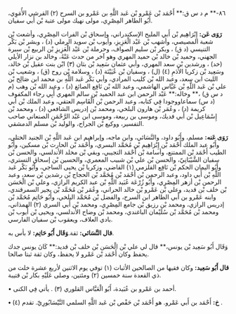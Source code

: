 ٨٦-** م د س ق:** أَحْمَد بْن عَمْرو بْن عَبد اللَّهِ بن عَمْرو بن السرح (٢) القرشي الأُمَوِي، أَبُو الطاهر المِصْرِي، مولى نهيك مولى عتبة بْن أَبي سفيان.

**رَوَى عَن:** إِبْرَاهِيم بْن أَبي المليح الإسكندراني، وإسحاق بْن الفرات المِصْرِي، وأشعث بْن شعبة المصيصي، وأشهب بْن عَبْد الْعَزِيزِ، وأيوب بْن سويد الرملي (د) ، وبشر بْن بَكْر التنيسي (د ق) ، وبكر بْن سليم الصواف، وحرملة بْن عَبْد الْعَزِيزِ بْن الربيع بْن سبرة الجهني، وحميد بْن خالد بْن حميد المهري وهو آخر من حدث عَنْهُ، وخالد بن نزار الأيلي (خد) ، ورشدين بْن سعد المهري، وأبي عثمان سَعِيد بْن بثان (٣) ابْن بنت عقيل بْن خالد، وسَعِيد بْن زكريا الأَدَمِ (٤) (ل) ، وسفيان بْن عُيَيْنَة (د) ، وسلامة بْن روح (ق) ، وشعيب بْن الليث ابن سعد، وعبد الله بْن كليب المرادي، وأبي بَكْر عَبد اللَّهِ بن محمد ابن صَالِح بْن علي بْن عَبد اللَّهِ بْن عَبَّاس الهاشمي، وعبد الله بْن نَافِع الصائغ (د) ، وعبد الله بْن وهب (م د س ق) ،** وخاله:** عَبْد الرحمن ابن عبد الحميد بْن سالم المهري أَبِي رجاء المكفوف (د س) سماعاووجودا فِي كتابه، وعبد الرحمن بْن الْقَاسِم العتقي، وعبد الملك بْن أَبي كريمة (د) ، وعُمَر بْن هارون البلخي، ومحمد بْن إدريس الشافعي (د) ، ومحمد بْن إِسْمَاعِيل بْن أَبي فديك، وموسى بن ربيعة، وموسى ابن عَبْد الرَّحْمَنِ الصنعاني صاحب التفسير، ووكيع بْن الجراح، والوليد بْن مسلم الدمشقي.

**رَوَى عَنه:** مسلم، وأَبُو داود، والنَّسَائي، وابن ماجه، وإبراهيم ابن عَبد اللَّهِ بْن الجنيد الختلي، وأَبُو عبد الملك أَحْمَد بْن إِبْرَاهِيم بْن مُحَمَّد البسري، وأَحْمَد بْن الحارث بْن مسكين، وأَبُو الطيب أَحْمَد بْن الممتنع، وأسامة بْن أَحْمَد التجيبي، وبقي بْن مخلد الأندلسي، والحسن بْن سفيان الشَّيْبَانِيّ، والحسن بْن علي بْن شبيب المعمري، والحسين بْن إسحاق التستري، وأَبُو اليمان الحكم بْن نَافِع القلزمي (١) القاضي، وزكريا بْن يحيى الساجي، وأَبُو بَكْر عَبد اللَّهِ بْن أَبي داود، وعبد الرحمن بْن أَحْمَد بْن مُحَمَّد بْن الحجاج بْن رشدين بْن سعد، وعبد الرحمن بْن أزهر المِصْرِي، وأَبُو زُرْعَة عُبَيد اللَّهِ بْن عبد الكريم الرازي، وعلي بْن الْحَسَن بْن خلف بْن قديد، وعلي بْن عَمْرو بْن خالد الحراني، وعُمَر بْن مُحَمَّد بْن بجير السمرقندي، وابنه عَمْرو بن أَبي الطاهر ابن السرح، والفضل بْن مُحَمَّد البلخي، وأَبُو حَاتِم مُحَمَّد بْن إدريس الرازي، ومحمد بْن رزيق بْن جامع المِصْرِي، ومحمد بْن أَبي السري (٢) الهمذاني، ومحمد بْن مُحَمَّد بْن سُلَيْمان الباغندي، ومحمد بْن وضاح الأندلسي، ويحيى بْن أيوب بْن بادي العلاف، ويعقوب بْن سفيان الفارسي.

**قال النَّسَائي:** ثقة.**وَقَال أَبُو حَاتِم:** لا بأس به.

وَقَال أَبُو سَعِيد بْن يونس،** قال لي علي بْن الْحَسَن بْن خلف بْن قديد:** كَانَ يونس جدك يحفظ وكان أَحْمَد بْن عَمْرو لا يحفظ، وكان ثقة ثبتا صالحا.

**قال أَبُو سَعِيد:** وكان فقيها من الصالحين الأثبات (١) توفي يوم الاثنين لأربع عشرة خلت من ذي القعدة سنة خمسين (٢) ومئتين، وصلى عَلَيْهِ بكار بْن قتيبة.

• أحمد بن عَمْرو بن عُبَيدة، أَبُو الْعَبَّاس القلوري (٣) . يأتي فِي الكنى.

**• خ:** أَحْمَد بن أَبي عَمْرو. هو أَحْمَد بْن حَفْص بْن عَبد اللَّهِ السلمي النَّيْسَابُورِيّ. تقدم (٤) .